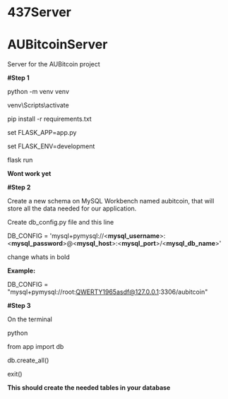 # 437Server
# AUBitcoinServer
Server for the AUBitcoin project

**#Step 1**

python -m venv venv

venv\Scripts\activate

pip install -r requirements.txt

set FLASK_APP=app.py

set FLASK_ENV=development

flask run

**Wont work yet**

**#Step 2**

Create a new schema on MySQL Workbench named aubitcoin, that will store all the data needed for our application.

Create db_config.py file and this line

DB_CONFIG = 'mysql+pymysql://<**mysql_username**>:<**mysql_password**>@<**mysql_host**>:<**mysql_port**>/<**mysql_db_name**>'

change whats in bold

**Example:**

DB_CONFIG = "mysql+pymysql://root:QWERTY1965asdf@127.0.0.1:3306/aubitcoin"


**#Step 3**

On the terminal 

python

from app import db

db.create_all()

exit()

**This should create the needed tables in your database**
